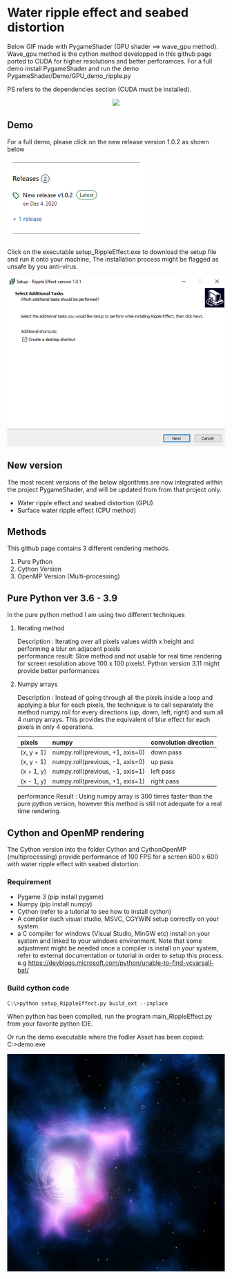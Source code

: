 # Water ripple effect and seabed distortion

Below GIF made with PygameShader (GPU shader ==> wave_gpu method). Wave_gpu method is the cython method developped in this
github page ported to CUDA for higher resolutions and better perforamces.
For a full demo install PygameShader and run the demo PygameShader/Demo/GPU_demo_ripple.py 

PS refers to the dependencies section (CUDA must be installed). 


<p align="center">
    <img src="https://github.com/yoyoberenguer/Water-Ripple-Effect/blob/master/ripples.gif?raw=true">
</p>

## Demo 
For a full demo, please click on the new release version 1.0.2 as shown below
<p align="left">
    <img src="https://github.com/yoyoberenguer/Water-Ripple-Effect/blob/master/Assets/Capture2.PNG?raw=true">
</p>

Click on the executable setup_RippleEffect.exe to download the setup file and run it onto your machine, 
The installation process might be flagged as unsafe by you anti-virus. 

<p align="left">
    <img src="https://github.com/yoyoberenguer/Water-Ripple-Effect/blob/master/Assets/Capture1.PNG?raw=true">
</p>


## New version

The most recent versions of the below algorithms are now integrated within the project PygameShader, 
and will be updated from from that project only.
- Water ripple effect and seabed distortion (GPU)
- Surface water ripple effect (CPU method)


## Methods

This github page contains 3 different rendering methods.

1) Pure Python 
2) Cython Version 
3) OpenMP Version (Multi-processing)


## Pure Python ver 3.6 - 3.9

In the pure python method I am using two different techniques

1. Iterating method 

   Description : Iterating over all pixels values width x height and performing a blur on 
   adjacent pixels  
   performance result: Slow method and not usable for real time rendering for screen 
   resolution above 100 x 100 pixels!. Python version 3.11 might provide better performances

2. Numpy arrays

   Description : Instead of going through all the pixels inside a loop and applying 
   a blur for each pixels, the technique is to call separately the method numpy.roll for every 
   directions (up, down, left, right) and sum all 4 numpy arrays. This provides the
   equivalent of blur effect for each pixels in only 4 operations. 
   
   pixels             | numpy                            |   convolution direction 
   -------------------|----------------------------------|------------------------
   (x, y + 1)         | numpy.roll(previous, +1, axis=0) |    down pass
   (x, y - 1)         | numpy.roll(previous, -1, axis=0) |    up pass
   (x + 1, y)         | numpy.roll(previous, -1, axis=1) |    left pass
   (x - 1, y)         | numpy.roll(previous, +1, axis=1) |    right pass

   performance Result : Using numpy array is 300 times faster than the pure python version, however this
   method is still not adequate for a real time rendering.  
   


## Cython and OpenMP rendering     


The Cython version into the folder Cython and CythonOpenMP (multiprocessing) provide performance of 
100 FPS for a screen 600 x 600 with water ripple effect with seabed distortion.


### Requirement 


- Pygame 3 (pip install pygame)
- Numpy    (pip install numpy)
- Cython   (refer to a tutorial to see how to install cython)
- A compiler such visual studio, MSVC, CGYWIN setup correctly
 on your system.
 - a C compiler for windows (Visual Studio, MinGW etc) install on your system 
 and linked to your windows environment.
 Note that some adjustment might be needed once a compiler is install on your system, 
 refer to external documentation or tutorial in order to setup this process.
 e.g https://devblogs.microsoft.com/python/unable-to-find-vcvarsall-bat/


### Build cython code

```script
C:\>python setup_RippleEffect.py build_ext --inplace
```
When python has been compiled, run the program main_RippleEffect.py from your favorite python IDE.

Or run the demo executable where the fodler Asset has been copied:
C:\>demo.exe


![alt text](https://github.com/yoyoberenguer/Water-Ripple-Effect/blob/master/sc3.png) 
